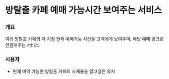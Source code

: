 # 방탈출 카페 예매 가능시간 보여주는 서비스

### 개요
여러 방탈출 카페의 각 지점 현재 예매가능 시간을 고객에게 보여주며, 해당 예매 링크로 연결해주는 서비스

### 사용자
- 현재 예약 가능한 방탈출 카페의 스케쥴을 알고싶은 유저

